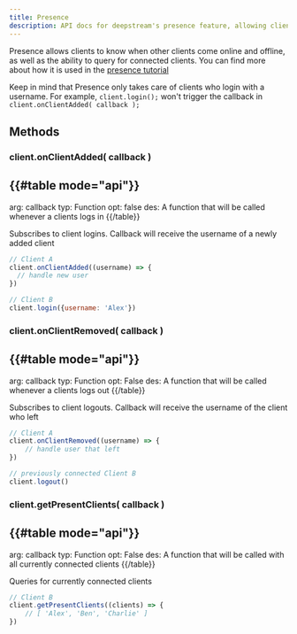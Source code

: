 ```yaml
---
title: Presence
description: API docs for deepstream's presence feature, allowing clients to know about other connected clients
---
```


Presence allows clients to know when other clients come online and offline, as well as the ability to query for connected clients. You can find more about how it is used in the [presence tutorial](/tutorials/core/pubsub-events/)

Keep in mind that Presence only takes care of clients who login with a username. For example, `client.login();` won't trigger the callback in `client.onClientAdded( callback );`

## Methods

### client.onClientAdded( callback )
{{#table mode="api"}}
-
  arg: callback
  typ: Function
  opt: false
  des: A function that will be called whenever a clients logs in
{{/table}}

Subscribes to client logins. Callback will receive the username of a newly added client

```javascript
// Client A
client.onClientAdded((username) => {
  // handle new user
})

// Client B
client.login({username: 'Alex'})
```

### client.onClientRemoved( callback )
{{#table mode="api"}}
-
  arg: callback
  typ: Function
  opt: False
  des: A function that will be called whenever a clients logs out
{{/table}}

Subscribes to client logouts. Callback will receive the username of the client who left

```javascript
// Client A
client.onClientRemoved((username) => {
    // handle user that left
})

// previously connected Client B
client.logout()
```

### client.getPresentClients( callback )
{{#table mode="api"}}
-
  arg: callback
  typ: Function
  opt: False
  des: A function that will be called with all currently connected clients
{{/table}}

Queries for currently connected clients

```javascript
// Client B
client.getPresentClients((clients) => {
    // [ 'Alex', 'Ben', 'Charlie' ]
})
```